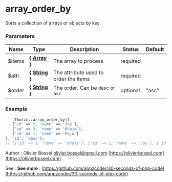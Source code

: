 # array_order_by

Sorts a collection of arrays or objects by key.


### Parameters
Name  |  Type  |  Description  |  Status  |  Default
------------  |  ------------  |  ------------  |  ------------  |  ------------
$items  |  **{ [Array](http://php.net/manual/en/language.types.array.php) }**  |  The array to process  |  required  |
$attr  |  **{ [String](http://php.net/manual/en/language.types.string.php) }**  |  The attribute used to order the items  |  required  |
$order  |  **{ [String](http://php.net/manual/en/language.types.string.php) }**  |  The order. Can be `desc` or `asc`  |  optional  |  "asc"

### Example
```php
	Thorin::array_order_by([
   ['id' => 2, 'name' => 'Joy'],
   ['id' => 3, 'name' => 'Khaja'],
   ['id' => 1, 'name' => 'Raja']
], 'id', 'desc');
// [['id' => 3, 'name' => 'Khaja'], ['id' => 2, 'name' => 'Joy'], ['id' => 1, 'name' => 'Raja']]
```
Author : Olivier Bossel [olivier.bossel@gmail.com](mailto:olivier.bossel@gmail.com) [https://olivierbossel.com](https://olivierbossel.com)

See : **See more** : [https://github.com/appzcoder/30-seconds-of-php-code](https://github.com/appzcoder/30-seconds-of-php-code)